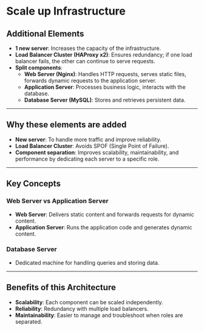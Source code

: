 # Scale up Infrastructure

## Additional Elements

- **1 new server**: Increases the capacity of the infrastructure.  
- **Load Balancer Cluster (HAProxy x2)**: Ensures redundancy; if one load balancer fails, the other can continue to serve requests.  
- **Split components**:  
  - **Web Server (Nginx)**: Handles HTTP requests, serves static files, forwards dynamic requests to the application server.  
  - **Application Server**: Processes business logic, interacts with the database.  
  - **Database Server (MySQL)**: Stores and retrieves persistent data.  

---

## Why these elements are added

- **New server**: To handle more traffic and improve reliability.  
- **Load Balancer Cluster**: Avoids SPOF (Single Point of Failure).  
- **Component separation**: Improves scalability, maintainability, and performance by dedicating each server to a specific role.  

---

## Key Concepts

### Web Server vs Application Server
- **Web Server**: Delivers static content and forwards requests for dynamic content.  
- **Application Server**: Runs the application code and generates dynamic content.  

### Database Server
- Dedicated machine for handling queries and storing data.  

---

## Benefits of this Architecture

- **Scalability**: Each component can be scaled independently.  
- **Reliability**: Redundancy with multiple load balancers.  
- **Maintainability**: Easier to manage and troubleshoot when roles are separated.  
